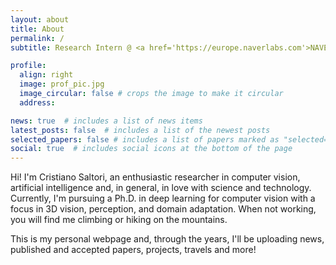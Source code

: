 ```yaml
---
layout: about
title: About
permalink: /
subtitle: Research Intern @ <a href='https://europe.naverlabs.com'>NAVERLABS Europe</a>, PhD student @ <a href='https://www.disi.unitn.it'>University of Trento</a>, Trento, Italy

profile:
  align: right
  image: prof_pic.jpg
  image_circular: false # crops the image to make it circular
  address: 

news: true  # includes a list of news items
latest_posts: false  # includes a list of the newest posts
selected_papers: false # includes a list of papers marked as "selected={true}"
social: true  # includes social icons at the bottom of the page
---
```

Hi! I'm Cristiano Saltori, an enthusiastic researcher in computer vision, artificial intelligence and, in general, in love with science and technology.
Currently, I'm pursuing a Ph.D. in deep learning for computer vision with a focus in 3D vision, perception, and domain adaptation.
When not working, you will find me climbing or hiking on the mountains.

This is my personal webpage and, through the years, I'll be uploading news, published and accepted papers, projects, travels and more!
